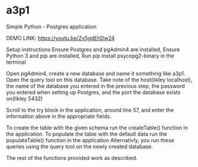 # a3p1
Simple Python - Postgres application

DEMO LINK: https://youtu.be/Zv5gdEhDw24

Setup instructions
Ensure Postgres and pgAdmin4 are installed,
Ensure Python 3  and pip are installed,
Run pip install psycopg2-binary in the terminal

Open pgAdmin4, create a new database and name it something like a3p1. Open the query tool on this database.
Take note of the host(likley localhost), the name of the database you entered in the previous step, the password you entered when setting up Postgres, and the port the database exists on(likley 5432)

Scroll to the try block in the application, around line 57, and enter the information above in the appropriate fields.

To create the table with the given schema run the createTable() function in the application.
To populate the table with the default data run the populateTable() function in the application
Alternativly, you run these queries using the query tool on the newly created database.

The rest of the functions provided work as described.
